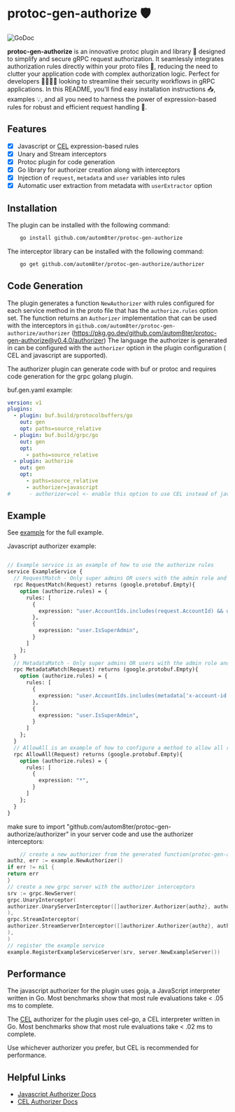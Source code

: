 # protoc-gen-authorize 🛡️

![GoDoc](https://godoc.org/github.com/autom8ter/protoc-gen-authorize?status.svg)

**protoc-gen-authorize** is an innovative protoc plugin and library 🌟 designed to simplify and secure gRPC request
authorization.
It seamlessly integrates authorization rules directly within your proto files 📝, reducing the need to clutter your
application code with complex authorization logic.
Perfect for developers 👨‍💻👩‍💻 looking to streamline their security workflows in gRPC applications.
In this README, you'll find easy installation instructions 📥, examples 💡, and all you need to harness the power of
expression-based rules for robust and efficient request handling 💼.

## Features

- [x] Javascript or [CEL](https://github.com/google/cel-go) expression-based rules
- [x] Unary and Stream interceptors
- [x] Protoc plugin for code generation
- [x] Go library for authorizer creation along with interceptors
- [x] Injection of `request`, `metadata` and `user` variables into rules
- [x] Automatic user extraction from metadata with `userExtractor` option

## Installation

The plugin can be installed with the following command:

```bash
    go install github.com/autom8ter/protoc-gen-authorize
```

The interceptor library can be installed with the following command:

```bash
    go get github.com/autom8ter/protoc-gen-authorize/authorizer
```

## Code Generation

The plugin generates a function `NewAuthorizer` with rules configured for each service method in the proto file
that has the `authorize.rules` option set.
The function returns an `Authorizer` implementation that can be used with the interceptors
in `github.com/autom8ter/protoc-gen-authorize/authorizer` (https://pkg.go.dev/github.com/autom8ter/protoc-gen-authorize@v0.4.0/authorizer)
The language the authorizer is generated in can be configured with the `authorizer` option in the plugin configuration (
CEL and javascript are supported).

The authorizer plugin can generate code with buf or protoc and requires code generation for the grpc golang plugin.

buf.gen.yaml example:

```yaml
version: v1
plugins:
  - plugin: buf.build/protocolbuffers/go
    out: gen
    opt: paths=source_relative
  - plugin: buf.build/grpc/go
    out: gen
    opt:
      - paths=source_relative
  - plugin: authorize
    out: gen
    opt:
      - paths=source_relative
      - authorizer=javascript
#      - authorizer=cel <- enable this option to use CEL instead of javascript
```

## Example

See [example](example) for the full example.

Javascript authorizer example:

```protobuf

// Example service is an example of how to use the authorize rules
service ExampleService {
  // RequestMatch - Only super admins OR users with the admin role and access to the account id in the request will be allowed
  rpc RequestMatch(Request) returns (google.protobuf.Empty){
    option (authorize.rules) = {
      rules: [
        {
          expression: "user.AccountIds.includes(request.AccountId) && user.Roles.includes('admin')",
        },
        {
          expression: "user.IsSuperAdmin",
        }
      ]
    };
  }
  // MetadataMatch - Only super admins OR users with the admin role and access to the account id in the metadata will be allowed
  rpc MetadataMatch(Request) returns (google.protobuf.Empty){
    option (authorize.rules) = {
      rules: [
        {
          expression: "user.AccountIds.includes(metadata['x-account-id']) && user.Roles.includes('admin')",
        },
        {
          expression: "user.IsSuperAdmin",
        }
      ]
    };
  }
  // AllowAll is an example of how to configure a method to allow all requests (a single rule with a wildcard expression)
  rpc AllowAll(Request) returns (google.protobuf.Empty){
    option (authorize.rules) = {
      rules: [
        {
          expression: "*",
        }
      ]
    };
  }
}
```

make sure to import "github.com/autom8ter/protoc-gen-authorize/authorizer" in your server code and use the authorizer
interceptors:

```go
    // create a new authorizer from the generated function(protoc-gen-authorize)
authz, err := example.NewAuthorizer()
if err != nil {
return err
}
// create a new grpc server with the authorizer interceptors
srv := grpc.NewServer(
grpc.UnaryInterceptor(
authorizer.UnaryServerInterceptor([]authorizer.Authorizer{authz}, authorizer.WithUserExtractor(userExtractor)),
),
grpc.StreamInterceptor(
authorizer.StreamServerInterceptor([]authorizer.Authorizer{authz}, authorizer.WithUserExtractor(userExtractor)),
),
)
// register the example service
example.RegisterExampleServiceServer(srv, server.NewExampleServer())
```

## Performance

The javascript authorizer for the plugin uses goja, a JavaScript interpreter written in Go.
Most benchmarks show that most rule evaluations take < .05 ms to complete.

The [CEL](github.com/google/cel-go) authorizer for the plugin uses cel-go, a CEL interpreter written in Go.
Most benchmarks show that most rule evaluations take < .02 ms to complete.

Use whichever authorizer you prefer, but CEL is recommended for performance.

## Helpful Links

- [Javascript Authorizer Docs](https://pkg.go.dev/github.com/autom8ter/protoc-gen-authorize/authorizer/javascript)
- [CEL Authorizer Docs](https://pkg.go.dev/github.com/autom8ter/protoc-gen-authorize/authorizer/cel)
